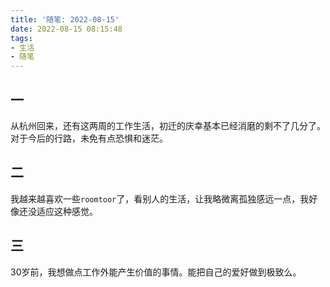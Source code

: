 ```yaml
---
title: '随笔: 2022-08-15'
date: 2022-08-15 08:15:48
tags:
- 生活
- 随笔
---
```

## 一
从杭州回来，还有这两周的工作生活，初迁的庆幸基本已经消磨的剩不了几分了。对于今后的行路，未免有点恐惧和迷茫。

## 二
我越来越喜欢一些`roomtoor`了，看别人的生活，让我略微离孤独感远一点，我好像还没适应这种感觉。

## 三
30岁前，我想做点工作外能产生价值的事情。能把自己的爱好做到极致么。
